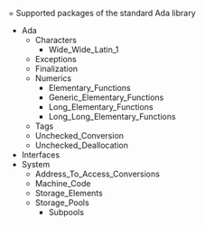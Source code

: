 = Supported packages of the standard Ada library

 * Ada
   * Characters
     * Wide_Wide_Latin_1
   * Exceptions
   * Finalization
   * Numerics
     * Elementary_Functions
     * Generic_Elementary_Functions
     * Long_Elementary_Functions
     * Long_Long_Elementary_Functions
   * Tags
   * Unchecked_Conversion
   * Unchecked_Deallocation
 * Interfaces
 * System
   * Address_To_Access_Conversions
   * Machine_Code
   * Storage_Elements
   * Storage_Pools
     * Subpools
